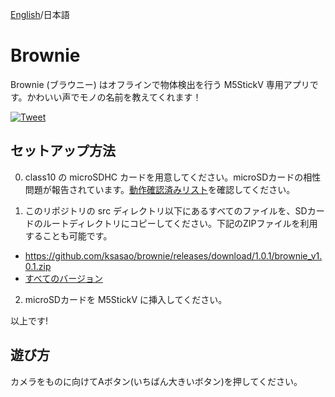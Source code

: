 [English](README.md)/日本語
# Brownie
Brownie (ブラウニー) はオフラインで物体検出を行う M5StickV 専用アプリです。かわいい声でモノの名前を教えてくれます！

[![Tweet](https://user-images.githubusercontent.com/179872/61575967-48284000-ab0e-11e9-9309-c4792fd5a473.png)](https://twitter.com/ksasao/status/1151984910703288321)

## セットアップ方法
0. class10 の microSDHC カードを用意してください。microSDカードの相性問題が報告されています。[動作確認済みリスト](https://docs.google.com/spreadsheets/d/10Vv8ZQkbXX59aT_GkoolTMHf83zroIT21uNjvQMaGng/edit#gid=0)を確認してください。

1. このリポジトリの src ディレクトリ以下にあるすべてのファイルを、SDカードのルートディレクトリにコピーしてください。下記のZIPファイルを利用することも可能です。

- https://github.com/ksasao/brownie/releases/download/1.0.1/brownie_v1.0.1.zip
- [すべてのバージョン](https://github.com/ksasao/brownie/releases)

2. microSDカードを M5StickV に挿入してください。

以上です!


## 遊び方
カメラをものに向けてAボタン(いちばん大きいボタン)を押してください。